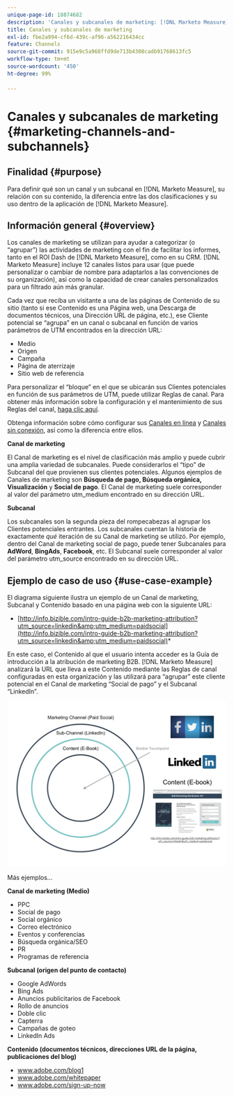 ```yaml
---
unique-page-id: 18874682
description: 'Canales y subcanales de marketing: [!DNL Marketo Measure]'
title: Canales y subcanales de marketing
exl-id: fbe2a994-cf6d-439c-af96-a562216434cc
feature: Channels
source-git-commit: 915e9c5a968ffd9de713b4308cadb91768613fc5
workflow-type: tm+mt
source-wordcount: '450'
ht-degree: 99%

---
```


# Canales y subcanales de marketing {#marketing-channels-and-subchannels}

## Finalidad {#purpose}

Para definir qué son un canal y un subcanal en [!DNL Marketo Measure], su relación con su contenido, la diferencia entre las dos clasificaciones y su uso dentro de la aplicación de [!DNL Marketo Measure].

## Información general {#overview}

Los canales de marketing se utilizan para ayudar a categorizar (o “agrupar”) las actividades de marketing con el fin de facilitar los informes, tanto en el ROI Dash de [!DNL Marketo Measure], como en su CRM. [!DNL Marketo Measure] incluye 12 canales listos para usar (que puede personalizar o cambiar de nombre para adaptarlos a las convenciones de su organización), así como la capacidad de crear canales personalizados para un filtrado aún más granular.

Cada vez que reciba un visitante a una de las páginas de Contenido de su sitio (tanto si ese Contenido es una Página web, una Descarga de documentos técnicos, una Dirección URL de página, etc.), ese Cliente potencial se “agrupa” en un canal o subcanal en función de varios parámetros de UTM encontrados en la dirección URL:

* Medio
* Origen
* Campaña
* Página de aterrizaje
* Sitio web de referencia

Para personalizar el “bloque” en el que se ubicarán sus Clientes potenciales en función de sus parámetros de UTM, puede utilizar Reglas de canal. Para obtener más información sobre la configuración y el mantenimiento de sus Reglas del canal, [haga clic aquí](/help/channel-tracking-and-setup/online-channels/online-custom-channel-setup.md).

Obtenga información sobre cómo configurar sus [Canales en línea](/help/channel-tracking-and-setup/online-channels/online-custom-channel-setup.md) y [Canales sin conexión](/help/channel-tracking-and-setup/offline-channels/offline-custom-channel-setup.md), así como la diferencia entre ellos.

**Canal de marketing**

El Canal de marketing es el nivel de clasificación más amplio y puede cubrir una amplia variedad de subcanales. Puede considerarlos el “tipo” de Subcanal del que provienen sus clientes potenciales. Algunos ejemplos de Canales de marketing son **Búsqueda de pago, Búsqueda orgánica, Visualización** y **Social de pago**. El Canal de marketing suele corresponder al valor del parámetro utm_medium encontrado en su dirección URL.

**Subcanal**

Los subcanales son la segunda pieza del rompecabezas al agrupar los Clientes potenciales entrantes. Los subcanales cuentan la historia de exactamente _qué_ iteración de su Canal de marketing se utilizó. Por ejemplo, dentro del Canal de marketing social de pago, puede tener Subcanales para **AdWord**, **BingAds**, **Facebook**, etc. El Subcanal suele corresponder al valor del parámetro utm_source encontrado en su dirección URL.

## Ejemplo de caso de uso {#use-case-example}

El diagrama siguiente ilustra un ejemplo de un Canal de marketing, Subcanal y Contenido basado en una página web con la siguiente URL:

* [http://info.bizible.com/intro-guide-b2b-marketing-attribution?utm_source=linkedin&amp;utm_medium=paidsocial](http://info.bizible.com/intro-guide-b2b-marketing-attribution?utm_source=linkedin&amp;utm_medium=paidsocial)*

En este caso, el Contenido al que el usuario intenta acceder es la Guía de introducción a la atribución de marketing B2B. [!DNL Marketo Measure] analizará la URL que lleva a este Contenido mediante las Reglas de canal configuradas en esta organización y las utilizará para “agrupar” este cliente potencial en el Canal de marketing “Social de pago” y el Subcanal “LinkedIn”.

![](assets/1.jpg)

Más ejemplos…

**Canal de marketing (Medio)**

* PPC
* Social de pago
* Social orgánico
* Correo electrónico
* Eventos y conferencias
* Búsqueda orgánica/SEO
* PR
* Programas de referencia

**Subcanal (origen del punto de contacto)**

* Google AdWords
* Bing Ads
* Anuncios publicitarios de Facebook
* Rollo de anuncios
* Doble clic
* Capterra
* Campañas de goteo
* LinkedIn Ads

**Contenido (documentos técnicos, direcciones URL de la página, publicaciones del blog)**

* www.adobe.com/blog1
* www.adobe.com/whitepaper
* www.adobe.com/sign-up-now
